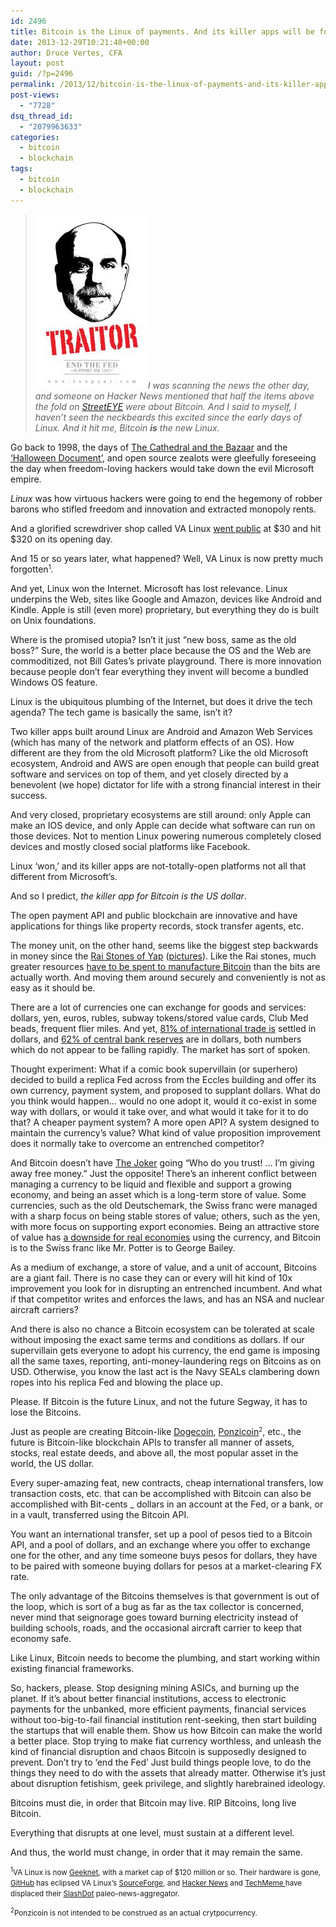 ```yaml
---
id: 2496
title: Bitcoin is the Linux of payments. And its killer apps will be for US dollars.
date: 2013-12-29T10:21:48+00:00
author: Druce Vertes, CFA
layout: post
guid: /?p=2496
permalink: /2013/12/bitcoin-is-the-linux-of-payments-and-its-killer-app-is-the-us-dollar/
post-views:
  - "7728"
dsq_thread_id:
  - "2079963633"
categories:
  - bitcoin
  - blockchain
tags:
  - bitcoin
  - blockchain
---
```

> *[<img src="/assets/wp-content/uploads/2013/12/bernanke-ronpaul.jpeg" alt="bernanke-ronpaul" width="180" height="279" />](/assets/wp-content/uploads/2013/12/bernanke-ronpaul.jpeg)I was scanning the news the other day, and someone on Hacker News mentioned that half the items above the fold on [StreetEYE](http://www.streeteye.com "StreetEYE") were about Bitcoin. And I said to myself, I haven’t seen the neckbeards this excited since the early days of Linux. And it hit me, Bitcoin **is** the new Linux.*
<!--more-->
Go back to 1998, the days of [The Cathedral and the Bazaar](http://www.catb.org/~esr/writings/cathedral-bazaar/cathedral-bazaar/index.html "The Cathedral and the Bazaar") and the [‘Halloween Document’](http://www.catb.org/~esr/halloween/halloween1.html "Halloween Document I"), and open source zealots were gleefully foreseeing the day when freedom-loving hackers would take down the evil Microsoft empire.

_Linux_ was how virtuous hackers were going to end the hegemony of robber barons who stifled freedom and innovation and extracted monopoly rents.  
<!--more-->

  
And a glorified screwdriver shop called VA Linux [went public](http://www.ritholtz.com/blog/2011/05/first-day-ipo-pops/ "Ritholtz.com: First day IPO pops") at $30 and hit $320 on its opening day.

And 15 or so years later, what happened? Well, VA Linux is now pretty much forgotten<small><sup>1</sup></small>.

And yet, Linux won the Internet. Microsoft has lost relevance. Linux underpins the Web, sites like Google and Amazon, devices like Android and Kindle. Apple is still (even more) proprietary, but everything they do is built on Unix foundations.

Where is the promised utopia? Isn’t it just “new boss, same as the old boss?” Sure, the world is a better place because the OS and the Web are commoditized, not Bill Gates’s private playground. There is more innovation because people don’t fear everything they invent will become a bundled Windows OS feature. 

Linux is the ubiquitous plumbing of the Internet, but does it drive the tech agenda? The tech game is basically the same, isn’t it?

Two killer apps built around Linux are Android and Amazon Web Services (which has many of the network and platform effects of an OS). How different are they from the old Microsoft platform? Like the old Microsoft ecosystem, Android and AWS are open enough that people can build great software and services on top of them, and yet closely directed by a benevolent (we hope) dictator for life with a strong financial interest in their success.

And very closed, proprietary ecosystems are still around: only Apple can make an IOS device, and only Apple can decide what software can run on those devices. Not to mention Linux powering numerous completely closed devices and mostly closed social platforms like Facebook.

Linux ‘won,’ and its killer apps are not-totally-open platforms not all that different from Microsoft’s.

And so I predict, _the killer app for Bitcoin is the US dollar_.

The open payment API and public blockchain are innovative and have applications for things like property records, stock transfer agents, etc.

The money unit, on the other hand, seems like the biggest step backwards in money since the [Rai Stones of Yap](http://economistsview.typepad.com/economistsview/2005/09/yapping_about_m.html) ([pictures](https://www.google.com/search?q=giant+round+stone+currency&espv=210&es_sm=122&tbm=isch&tbo=u&source=univ&sa=X&ei=Wk-_UoWDFKnSsASxnIGoDQ&ved=0CGAQsAQ&biw=1600&bih=1071 "Google Images")). Like the Rai stones, much greater resources [have to be spent to manufacture Bitcoin](http://qz.com/156479/miners-spend-17-million-a-day-for-a-shot-at-4-4-million-of-bitcoin/ "Miners spend $17 million a day for a shot at $4.4 million of bitcoin") than the bits are actually worth. And moving them around securely and conveniently is not as easy as it should be.

There are a lot of currencies one can exchange for goods and services: dollars, yen, euros, rubles, subway tokens/stored value cards, Club Med beads, frequent flier miles. And yet, [81% of international trade is](http://www.reuters.com/article/2013/12/03/us-markets-offshore-yuan-idUSBRE9B204020131203 "China's yuan surpasses euro as 2nd most-used currency in trade finance: SWIFT") settled in dollars, and [62% of central bank reserves](http://www.imf.org/External/np/sta/cofer/eng/index.htm "COFER") are in dollars, both numbers which do not appear to be falling rapidly. The market has sort of spoken.

Thought experiment: What if a comic book supervillain (or superhero) decided to build a replica Fed across from the Eccles building and offer its own currency, payment system, and proposed to supplant dollars. What do you think would happen… would no one adopt it, would it co-exist in some way with dollars, or would it take over, and what would it take for it to do that? A cheaper payment system? A more open API? A system designed to maintain the currency’s value? What kind of value proposition improvement does it normally take to overcome an entrenched competitor?

And Bitcoin doesn’t have [The Joker](http://www.anyclip.com/movies/batman/popular-joker/#!quotes/) going “Who do you trust! … I’m giving away free money.” Just the opposite! There’s an inherent conflict between managing a currency to be liquid and flexible and support a growing economy, and being an asset which is a long-term store of value. Some currencies, such as the old Deutschemark, the Swiss franc were managed with a sharp focus on being stable stores of value; others, such as the yen, with more focus on supporting export economies. Being an attractive store of value has [a downside for real economies](http://www.theguardian.com/business/2011/sep/06/switzerland-pegs-swiss-franc-euro "Swiss franc peg") using the currency, and Bitcoin is to the Swiss franc like Mr. Potter is to George Bailey.

As a medium of exchange, a store of value, and a unit of account, Bitcoins are a giant fail. There is no case they can or every will hit kind of 10x improvement you look for in disrupting an entrenched incumbent. And what if that competitor writes and enforces the laws, and has an NSA and nuclear aircraft carriers?

And there is also no chance a Bitcoin ecosystem can be tolerated at scale without imposing the exact same terms and conditions as dollars. If our supervillain gets everyone to adopt his currency, the end game is imposing all the same taxes, reporting, anti-money-laundering regs on Bitcoins as on USD. Otherwise, you know the last act is the Navy SEALs clambering down ropes into his replica Fed and blowing the place up.

Please. If Bitcoin is the future Linux, and not the future Segway, it has to lose the Bitcoins.

Just as people are creating Bitcoin-like [Dogecoin](http://dogecoin.com/ "Dogecoin.com"), [Ponzicoin](http://www.theatlantic.com/business/archive/2013/12/the-greatest-investment-opportunity-since-dogecoin/282607/ "The Atlantic - Ponzicoin satire")<small><sup>2</sup></small>, etc., the future is Bitcoin-like blockchain APIs to transfer all manner of assets, stocks, real estate deeds, and above all, the most popular asset in the world, the US dollar.

Every super-amazing feat, new contracts, cheap international transfers, low transaction costs, etc. that can be accomplished with Bitcoin can also be accomplished with Bit-cents _ dollars in an account at the Fed, or a bank, or in a vault, transferred using the Bitcoin API.

You want an international transfer, set up a pool of pesos tied to a Bitcoin API, and a pool of dollars, and an exchange where you offer to exchange one for the other, and any time someone buys pesos for dollars, they have to be paired with someone buying dollars for pesos at a market-clearing FX rate.

The only advantage of the Bitcoins themselves is that government is out of the loop, which is sort of a bug as far as the tax collector is concerned, never mind that seignorage goes toward burning electricity instead of building schools, roads, and the occasional aircraft carrier to keep that economy safe.

Like Linux, Bitcoin needs to become the plumbing, and start working within existing financial frameworks.

So, hackers, please. Stop designing mining ASICs, and burning up the planet. If it’s about better financial institutions, access to electronic payments for the unbanked, more efficient payments, financial services without too-big-to-fail financial institution rent-seeking, then start building the startups that will enable them. Show us how Bitcoin can make the world a better place. Stop trying to make fiat currency worthless, and unleash the kind of financial disruption and chaos Bitcoin is supposedly designed to prevent. Don’t try to ‘end the Fed’ Just build things people love, to do the things they need to do with the assets that already matter. Otherwise it’s just about disruption fetishism, geek privilege, and slightly harebrained ideology.

Bitcoins must die, in order that Bitcoin may live. RIP Bitcoins, long live Bitcoin.

Everything that disrupts at one level, must sustain at a different level.

And thus, the world must change, in order that it may remain the same.

<small><sup>1</sup>VA Linux is now <a title="Geeknet" href="http://en.wikipedia.org/wiki/Geeknet">Geeknet</a>, with a market cap of $120 million or so. Their hardware is gone, <a title="GitHub" href="http://www.github.com">GitHub</a> has eclipsed VA Linux’s <a title="SourceForge" href="http://sourceforge.net/">SourceForge</a>, and <a title="Hacker News" href="https://news.ycombinator.com">Hacker News</a> and <a title="TechMeme" href="http://techmeme.com/">TechMeme </a>have displaced their <a title="SlashDot" href="http://slashdot.org/">SlashDot</a> paleo-news-aggregator.</p> 

<p>
  <sup>2</sup>Ponzicoin is not intended to be construed as an actual crytpocurrency.<br /> </small>
</p>
